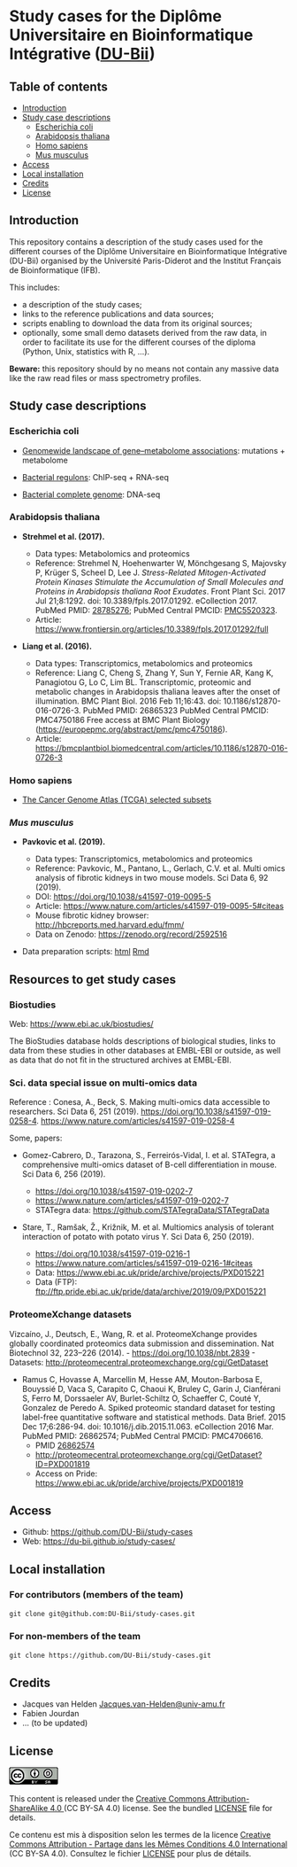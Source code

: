 # Study cases for the Diplôme Universitaire en Bioinformatique Intégrative ([DU-Bii](https://du-bii.github.io/accueil/))

## Table of contents

- [Introduction](#introduction)
- [Study case descriptions](#study-case-descriptions)
    - [Escherichia coli](#escherichia-coli)
    - [Arabidopsis thaliana](#arabidopsis-thaliana)
    - [Homo sapiens](#homo-sapiens)
    - [Mus musculus](#mus-musculus)
- [Access](#access)
- [Local installation](#local-installation)
- [Credits](#credits)
- [License](#license)

## Introduction

This repository contains a description of the study cases used for the different courses of the Diplôme Universitaire en Bioinformatique Intégrative (DU-Bii) organised by the Université Paris-Diderot and the Institut Français de Bioinformatique (IFB). 


This includes:

- a description of the study cases;
- links to the reference publications and data sources;
- scripts enabling to download the data from its original sources;
- optionally, some small demo datasets derived from the raw data, in order to facilitate its use for the different courses of the diploma (Python, Unix, statistics with R, ...).

**Beware:** this repository should by no means not contain any massive data like the raw read files or mass spectrometry profiles.


## Study case descriptions

### Escherichia coli

- [Genomewide landscape of gene–metabolome associations](Escherichia_coli/genome-metabolome_fuhrer_2017/): mutations + metabolome

- [Bacterial regulons](Escherichia_coli/bacterial-regulons_myers_2013/): ChIP-seq + RNA-seq

- [Bacterial complete genome](Escherichia_coli/genome-sequence_allue-guardia_2019/): DNA-seq

### Arabidopsis thaliana

- **Strehmel et al. (2017).** 

    - Data types: Metabolomics and proteomics
    - Reference: Strehmel N, Hoehenwarter W, Mönchgesang S, Majovsky P, Krüger S, Scheel D, Lee
J. *Stress-Related Mitogen-Activated Protein Kinases Stimulate the Accumulation of
Small Molecules and Proteins in Arabidopsis thaliana Root Exudates*. Front Plant
Sci. 2017 Jul 21;8:1292. doi: 10.3389/fpls.2017.01292. eCollection 2017. PubMed
PMID: [28785276](https://www.ncbi.nlm.nih.gov/pubmed/?term=28785276); PubMed Central PMCID: [PMC5520323](https://europepmc.org/abstract/pmc/pmc5520323).
    - Article: <https://www.frontiersin.org/articles/10.3389/fpls.2017.01292/full>
    
- **Liang et al. (2016).** 

    - Data types: Transcriptomics, metabolomics and proteomics
    - Reference: Liang C, Cheng S, Zhang Y, Sun Y, Fernie AR, Kang K, Panagiotou G, Lo C, Lim BL. Transcriptomic, proteomic and metabolic changes in Arabidopsis thaliana leaves after the onset of illumination. BMC Plant Biol. 2016 Feb 11;16:43. doi: 10.1186/s12870-016-0726-3.
PubMed PMID: 26865323 PubMed Central PMCID: PMC4750186 Free access at BMC Plant Biology (https://europepmc.org/abstract/pmc/pmc4750186).
    - Article: <https://bmcplantbiol.biomedcentral.com/articles/10.1186/s12870-016-0726-3>


### Homo sapiens

- [The Cancer Genome Atlas (TCGA) selected subsets](Homo_sapiens/TCGA_study-case/)

### *Mus musculus*


- **Pavkovic et al. (2019).**

    - Data types: Transcriptomics, metabolomics and proteomics
    - Reference: Pavkovic, M., Pantano, L., Gerlach, C.V. et al. Multi omics analysis of fibrotic kidneys in two mouse models. Sci Data 6, 92 (2019). 
    - DOI: <https://doi.org/10.1038/s41597-019-0095-5> 
    - Article: <https://www.nature.com/articles/s41597-019-0095-5#citeas>
    - Mouse fibrotic kidney browser: <http://hbcreports.med.harvard.edu/fmm/>
    - Data on Zenodo: <https://zenodo.org/record/2592516>

- Data preparation scripts: [html](Mus_musculus/pavkovic_2019/Rmd/prepare-data_pavkovic_2019.html) [Rmd](Mus_musculus/pavkovic_2019/Rmd/prepare-data_pavkovic_2019.Rmd)


## Resources to get study cases


### Biostudies

Web: <https://www.ebi.ac.uk/biostudies/>

The BioStudies database holds descriptions of biological studies, links to data from these studies in other databases at EMBL-EBI or outside, as well as data that do not fit in the structured archives at EMBL-EBI. 

### Sci. data special issue on multi-omics data

Reference : Conesa, A., Beck, S. Making multi-omics data accessible to researchers. Sci Data 6, 251 (2019). <https://doi.org/10.1038/s41597-019-0258-4>. 
<https://www.nature.com/articles/s41597-019-0258-4>

Some, papers:

- Gomez-Cabrero, D., Tarazona, S., Ferreirós-Vidal, I. et al. STATegra, a comprehensive multi-omics dataset of B-cell differentiation in mouse. Sci Data 6, 256 (2019). 
    - <https://doi.org/10.1038/s41597-019-0202-7>
    - <https://www.nature.com/articles/s41597-019-0202-7>
    - STATegra data: <https://github.com/STATegraData/STATegraData>


- Stare, T., Ramšak, Ž., Križnik, M. et al. Multiomics analysis of tolerant interaction of potato with potato virus Y. Sci Data 6, 250 (2019). 
    - <https://doi.org/10.1038/s41597-019-0216-1>
    - <https://www.nature.com/articles/s41597-019-0216-1#citeas>
    - Data: <https://www.ebi.ac.uk/pride/archive/projects/PXD015221>
    - Data (FTP): <ftp://ftp.pride.ebi.ac.uk/pride/data/archive/2019/09/PXD015221>

### ProteomeXchange datasets


Vizcaíno, J., Deutsch, E., Wang, R. et al. ProteomeXchange provides globally coordinated proteomics data submission and dissemination. Nat Biotechnol 32, 223–226 (2014). 
    - <https://doi.org/10.1038/nbt.2839>
    - Datasets: <http://proteomecentral.proteomexchange.org/cgi/GetDataset>


- Ramus C, Hovasse A, Marcellin M, Hesse AM, Mouton-Barbosa E, Bouyssié D, Vaca 
S, Carapito C, Chaoui K, Bruley C, Garin J, Cianférani S, Ferro M, Dorssaeler AV, Burlet-Schiltz O, Schaeffer C, Couté Y, Gonzalez de Peredo A. Spiked proteomic standard dataset for testing label-free quantitative software and statistical methods. Data Brief. 2015 Dec 17;6:286-94. doi: 10.1016/j.dib.2015.11.063. eCollection 2016 Mar. PubMed PMID: 26862574; PubMed Central PMCID: PMC4706616.
    - PMID [26862574](https://www.ncbi.nlm.nih.gov/pubmed/26862574)
    - <http://proteomecentral.proteomexchange.org/cgi/GetDataset?ID=PXD001819>
    - Access on Pride: <https://www.ebi.ac.uk/pride/archive/projects/PXD001819>

## Access

- Github: <https://github.com/DU-Bii/study-cases>
- Web: <https://du-bii.github.io/study-cases/>

## Local installation

### For contributors (members of the team)

```{bash}
git clone git@github.com:DU-Bii/study-cases.git
```
### For non-members of the team

```{bash}
git clone https://github.com/DU-Bii/study-cases.git
```


## Credits

- Jacques van Helden <Jacques.van-Helden@univ-amu.fr>
- Fabien Jourdan
- ... (to be updated)


## License

![](img/CC-BY-SA.png)


This content is released under the [Creative Commons Attribution-ShareAlike 4.0 ](https://creativecommons.org/licenses/by-sa/4.0/deed.en) (CC BY-SA 4.0) license. See the bundled [LICENSE](LICENSE.txt) file for details.

Ce contenu est mis à disposition selon les termes de la licence [Creative Commons Attribution - Partage dans les Mêmes Conditions 4.0 International](https://creativecommons.org/licenses/by-sa/4.0/deed.fr) (CC BY-SA 4.0). Consultez le fichier [LICENSE](LICENSE.txt) pour plus de détails.

